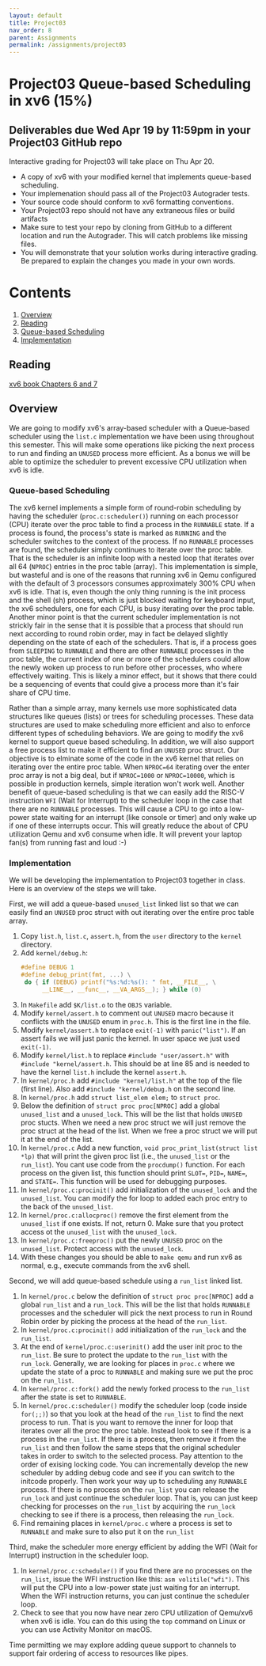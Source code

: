 ```yaml
---
layout: default
title: Project03
nav_order: 8
parent: Assignments
permalink: /assignments/project03
---
```


# Project03 Queue-based Scheduling in xv6 (15%)

## Deliverables due Wed Apr 19 by 11:59pm in your Project03 GitHub repo

Interactive grading for Project03 will take place on Thu Apr 20.

- A copy of xv6 with your modified kernel that implements queue-based scheduling.
- Your implemenation should pass all of the Project03 Autograder tests.
- Your source code should conform to xv6 formatting conventions.
- Your Project03 repo should not have any extraneous files or build artifacts
- Make sure to test your repo by cloning from GitHub to a different location and run the Autograder. This will catch problems like missing files.
- You will demonstrate that your solution works during interactive grading. Be prepared to explain the changes you made in your own words.

# Contents
1. [Overview](#overview)
2. [Reading](#reading)
3. [Queue-based Scheduling](#queue-based-scheduling )
4. [Implementation](#implementation)

## Reading

[xv6 book Chapters 6 and 7](/assignments/book-riscv-rev3.pdf)

## Overview

We are going to modify xv6's array-based scheduler with a Queue-based scheduler using the ```list.c``` implementation we have been using throughout this semester. This will make some operations like picking the next process to run and finding an ```UNUSED``` process more efficient. As a bonus we will be able to optimize the scheduler to prevent excessive CPU utilization when xv6 is idle.

### Queue-based Scheduling

The xv6 kernel implements a simple form of round-robin scheduling by having the scheduler (```proc.c:scheduler()```) running on each processor (CPU) iterate over the proc table to find a process in the ```RUNNABLE``` state. If a process is found, the process's state is marked as ```RUNNING``` and the scheduler switches to the context of the process. If no ```RUNNABLE``` processes are found, the scheduler simply continues to iterate over the proc table. That is the scheduler is an infinite loop with a nested loop that iterates over all 64 (```NPROC```) entries in the proc table (array). This implementation is simple, but wasteful and is one of the reasons that running xv6 in Qemu configured with the default of 3 processors consumes approximately 300% CPU when xv6 is idle. That is, even though the only thing running is the init process and the shell (sh) process, which is just blocked waiting for keyboard input, the xv6 schedulers, one for each CPU, is busy iterating over the proc table. Another minor point is that the current scheduler implementation is not strickly fair in the sense that it is possible that a process that should run next according to round robin order, may in fact be delayed slightly depending on the state of each of the schedulers. That is, if a process goes from ```SLEEPING``` to ```RUNNABLE``` and there are other ```RUNNABLE``` processes in the proc table, the current index of one or more of the schedulers could allow the newly woken up process to run before other processes, who where effectively waiting. This is likely a minor effect, but it shows that there could be a sequencing of events that could give a process more than it's fair share of CPU time. 

Rather than a simple array, many kernels use more sophisticated data structures like queues (lists) or trees for scheduling processes. These data structures are used to make scheduling more efficient and also to enforce different types of scheduling behaviors. We are going to modify the xv6 kernel to support queue based scheduling. In addition, we will also support a free process list to make it efficient to find an ```UNUSED``` proc struct. Our objective is to elminate some of the code in the xv6 kernel that relies on iterating over the entire proc table. When ```NPROC=64``` iterating over the enter proc array is not a big deal, but if ```NPROC=1000``` or ```NPROC=10000```, which is possible in production kernels, simple iteration won't work well. Another benefit of queue-based scheduling is that we can easily add the RISC-V instruction ```WFI``` (Wait for Interrupt) to the scheduler loop in the case that there are no ```RUNNABLE``` processes. This will cause a CPU to go into a low-power state waiting for an interrupt (like console or timer) and only wake up if one of these interrupts occur. This will greatly reduce the about of CPU utilization Qemu and xv6 consume when idle. It will prevent your laptop fan(s) from running fast and loud :-)

### Implementation

We will be developing the implementation to Project03 together in class. Here is an overview of the steps we will take.

First, we will add a queue-based ```unused_list``` linked list so that we can easily find an ```UNUSED``` proc struct with out iterating over the entire proc table array.

1. Copy ```list.h```, ```list.c```, ```assert.h```, from the ```user``` directory to the ```kernel``` directory.
2. Add ```kernel/debug.h```:
   ```c
   #define DEBUG 1
   #define debug_print(fmt, ...) \
    do { if (DEBUG) printf("%s:%d:%s(): " fmt, __FILE__, \
         __LINE__, __func__, __VA_ARGS__); } while (0)
   ```
3. In ```Makefile``` add ```$K/list.o``` to the ```OBJS``` variable.
4. Modify ```kernel/assert.h``` to comment out ```UNUSED``` macro because it conflicts with the ```UNUSED``` enum in ```proc.h```. This is the first line in the file.
5. Modify ```kernel/assert.h``` to replace ```exit(-1)``` with ```panic("list")```. If an assert fails we will just panic the kernel. In user space we just used ```exit(-1)```.
6. Modify ```kernel/list.h``` to replace ```#include "user/assert.h"``` with ```#include "kernel/assert.h```. This should be at line 85 and is needed to have the kernel ```list.h``` include the kernel ```assert.h```.
7. In ```kernel/proc.h``` add ```#include "kernel/list.h"``` at the top of the file (first line). Also add ```#include "kernel/debug.h``` on the second line.
8. In ```kernel/proc.h``` add ```struct list_elem elem;``` to ```struct proc```.
9. Below the definition of ```struct proc proc[NPROC]``` add a global ```unused_list``` and a ```unused_lock```. This will be the list that holds ```UNUSED``` proc stucts. When we need a new proc struct we will just remove the proc struct at the head of the list. When we free a proc struct we will put it at the end of the list.
10. In ```kernel/proc.c``` Add a new function, ```void proc_print_list(struct list *lp)``` that will print the given proc list (i.e., the ```unused_list``` or the ```run_list```). You cant use code from the ```procdump()``` function. For each process on the given list, this function should print ```SLOT=```, ```PID=```, ```NAME=```, and ```STATE=```. This function will be used for debugging purposes.
11. In ```kernel/proc.c:procinit()``` add initialization of the ```unused_lock``` and the ```unused_list```. You can modify the for loop to added each proc entry to the back of the ```unused_list```.
12. In ```kernel/proc.c:allocproc()``` remove the first element from the ```unused_list``` if one exists. If not, return 0. Make sure that you protect access ot the ```unused_list``` with the ```unused_lock```.
13. In ```kernel/proc.c:freeproc()``` put the newly ```UNUSED``` proc on the ```unused_list```. Protect access with the ```unused_lock```.
14. With these changes you should be able to ```make qemu``` and run xv6 as normal, e.g., execute commands from the xv6 shell.

Second, we will add queue-based schedule using a ```run_list``` linked list.

1. In ```kernel/proc.c``` below the definition of ```struct proc proc[NPROC]``` add a global ```run_list``` and a ```run_lock```. This will be the list that holds ```RUNNABLE``` processes and the scheduler will pick the next process to run in Round Robin order by picking the process at the head of the ```run_list```.
2. In ```kernel/proc.c:procinit()``` add initialization of the ```run_lock``` and the ```run_list```.
3. At the end of ```kernel/proc.c:userinit()``` add the user init proc to the ```run_list```. Be sure to protect the update to the ```run_list``` with the ```run_lock```. Generally, we are looking for places in ```proc.c``` where we update the state of a proc to ```RUNNABLE``` and making sure we put the proc on the ```run_list```.
4. In ```kernel/proc.c:fork()``` add the newly forked process to the ```run_list``` after the state is set to ```RUNNABLE```.
5. In ```kernel/proc.c:scheduler()``` modify the scheduler loop (code inside ```for(;;)```) so that you look at the head of the ```run_list``` to find the next process to run. That is you want to remove the inner for loop that iterates over all the proc the proc table. Instead look to see if there is a process in the ```run_list```. If there is a process, then remove it from the ```run_list``` and then follow the same steps that the original scheduler takes in order to switch to the selected process. Pay attention to the order of exising locking code. You can incrementally develop the new scheduler by adding debug code and see if you can switch to the initcode properly. Then work your way up to scheduling any ```RUNNABLE``` process. If there is no process on the ```run_list``` you can release the ```run_lock``` and just continue the scheduler loop. That is, you can just keep checking for processes on the ```run_list``` by acquiring the ```run_lock``` checking to see if there is a process, then releasing the ```run_lock```. 
6. Find remaining places in ```kernel/proc.c``` where a process is set to ```RUNNABLE``` and make sure to also put it on the ```run_list```

Third, make the scheduler more energy efficient by adding the WFI (Wait for Interrupt) instruction in the scheduler loop.

1. In ```kernel/proc.c:scheduler()``` if you find there are no processes on the ```run_list```, issue the WFI instruction like this: ```asm volitile("wfi")```. This will put the CPU into a low-power state just waiting for an interrupt. When the WFI instruction returns, you can just continue the scheduler loop.
2. Check to see that you now have near zero CPU utilization of Qemu/xv6 when xv6 is idle. You can do this using the ```top``` command on Linux or you can 
use Activity Monitor on macOS.

Time permitting we may explore adding queue support to channels to support fair ordering of access to resources like pipes.

